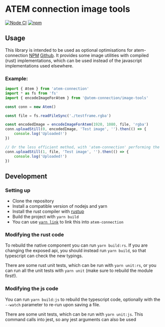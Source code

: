 # ATEM connection image tools

[![Node CI](https://github.com/julusian/atem-connection-image-tools/actions/workflows/CI.yaml/badge.svg)](https://github.com/julusian/atem-connection-image-tools/actions/workflows/CI.yaml)
[![npm](https://img.shields.io/npm/v/@atem-connection/image-tools)](https://www.npmjs.com/package/@atem-connection/image-tools)

## Usage

This library is intended to be used as optional optimisations for atem-connection [NPM](https://www.npmjs.com/package/atem-connection) [Github](https://github.com/sofie-automation/sofie-atem-connection). It provides some image utilities with compiled (rust) implementations, which can be used instead of the javascript implementations used elsewhere.

### Example:

```ts
import { Atem } from 'atem-connection'
import * as fs from 'fs'
import { encodeImageForAtem } from '@atem-connection/image-tools'

const conn = new Atem()

const file = fs.readFileSync('./testframe.rgba')

const encodedImage = encodeImageForAtem(1920, 1080, file, 'rgba')
conn.uploadStill(0, encodedImage, 'Test image', '').then(() => {
	console.log('Uploaded!')
})

// Or the less efficient method, with 'atem-connection' performing the colour conversion:
conn.uploadStill(1, file, 'Test image', '').then(() => {
	console.log('Uploaded!')
})
```

## Development

### Setting up

- Clone the repository
- Install a compatible version of nodejs and yarn
- Install the rust compiler with [rustup](https://rustup.rs/)
- Build the project with `yarn build`
- You can use [`yarn link`](https://yarnpkg.com/cli/link) to link this into `atem-connection`

### Modifying the rust code

To rebuild the native component you can run `yarn build:rs`. If you are changing the exposed api, you should instead run `yarn build`, so that typescript can check the new typings.

There are some rust unit tests, which can be run with `yarn unit:rs`, or you can run all the unit tests with `yarn unit` (make sure to rebuild the module first!).

### Modifying the js code

You can run `yarn build:js` to rebuild the typescript code, optionally with the `--watch` parameter to re-run upon saving a file.

There are some unit tests, which can be run with `yarn unit:js`. This command calls into jest, so any jest arguments can also be used

